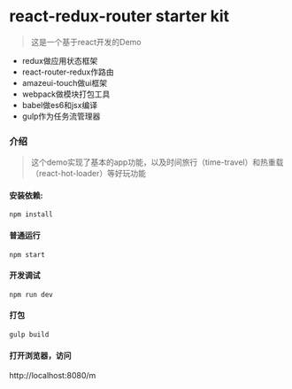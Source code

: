 

# react-redux-router starter kit

> 这是一个基于react开发的Demo


- redux做应用状态框架
- react-router-redux作路由
- amazeui-touch做ui框架
- webpack做模块打包工具
- babel做es6和jsx编译
- gulp作为任务流管理器


### 介绍
> 这个demo实现了基本的app功能，以及时间旅行（time-travel）和热重载（react-hot-loader）等好玩功能

#### 安装依赖:
```
npm install
```

#### 普通运行
```
npm start
```

#### 开发调试
```
npm run dev
```

#### 打包
```
gulp build
```

#### 打开浏览器，访问

http://localhost:8080/m